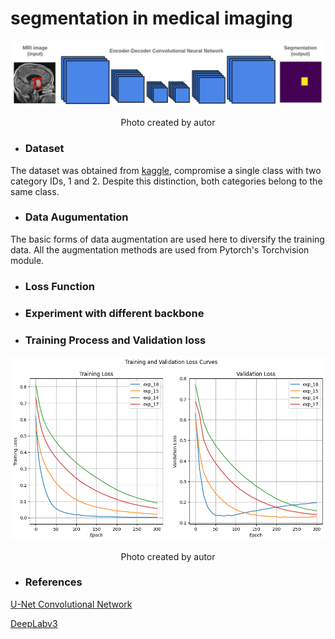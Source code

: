 # segmentation in medical imaging

<div align="center">
    <img width="800" src="/Images/ec_cnn_mri.png" alt="Material Bread logo">
    <p style="text-align: center;">Photo created by autor</p> 
</div>


* ### Dataset

The dataset was obtained from [kaggle](https://www.kaggle.com/datasets/pkdarabi/brain-tumor-image-dataset-semantic-segmentation), compromise a single class with two category IDs, 1 and 2. Despite this distinction, both categories belong to the same class.

* ### Data Augumentation

The basic forms of data augmentation are used here to diversify the training data. All the augmentation methods are used from Pytorch's Torchvision module.
* ### Loss Function

* ### Experiment with different backbone


* ### Training Process and Validation loss
  
<div align="center">
    <img width="700" src="/Plots/Exp18.png" alt="Material Bread logo">
    <p style="text-align: center;">Photo created by autor</p> 
</div>


* ### References

[U-Net Convolutional Network](https://arxiv.org/pdf/1505.04597.pdf ) 

[DeepLabv3](https://arxiv.org/pdf/1706.05587) 

 



  




 

